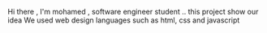 Hi there , I'm mohamed , software engineer student .. this project show our idea 
We used web design languages ​​such as html, css and javascript 
